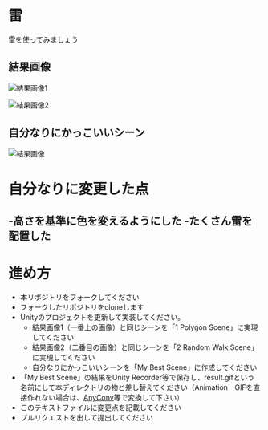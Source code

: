# 雷
雷を使ってみましょう

## 結果画像
![結果画像1](result1.png)

![結果画像2](result2.gif)

## 自分なりにかっこいいシーン
![結果画像](result.gif)

# 自分なりに変更した点
-高さを基準に色を変えるようにした
-たくさん雷を配置した
-


# 進め方

- 本リポジトリをフォークしてください
- フォークしたリポジトリをcloneします
- Unityのプロジェクトを更新して実装してください。
  - 結果画像1（一番上の画像）と同じシーンを「1 Polygon Scene」に実現してください
  - 結果画像2（二番目の画像）と同じシーンを「2 Random Walk Scene」に実現してください
  - 自分なりにかっこいいシーンを「My Best Scene」に作成してください
- 「My Best Scene」の結果をUnity Recorder等で保存し、result.gifという名前にして本ディレクトリの物と差し替えてください（Animation　GIFを直接作れない場合は、[AnyConv](https://anyconv.com/ja/mov-to-png-konbata/)等で変換して下さい）
- このテキストファイルに変更点を記載してください
- プルリクエストを出して提出してください

